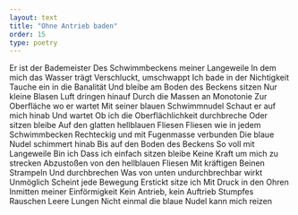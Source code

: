 ```yaml
---
layout: text
title: "Ohne Antrieb baden"
order: 15
type: poetry
---
```


Er ist der Bademeister
Des Schwimmbeckens meiner Langeweile
In dem mich das Wasser trägt
Verschluckt, umschwappt
Ich bade in der Nichtigkeit
Tauche ein in die Banalität
Und bleibe am Boden des Beckens sitzen
Nur kleine Blasen Luft dringen hinauf
Durch die Massen an Monotonie
Zur Oberfläche wo er wartet
Mit seiner blauen Schwimmnudel
Schaut er auf mich hinab
Und wartet
Ob ich die Oberflächlichkeit durchbreche
Oder sitzen bleibe
Auf den glatten hellblauen Fliesen
Fliesen wie in jedem Schwimmbecken
Rechteckig und mit Fugenmasse verbunden
Die blaue Nudel schimmert hinab
Bis auf den Boden des Beckens
So voll mit Langeweile
Bin ich
Dass ich einfach sitzen bleibe
Keine Kraft um mich zu strecken
Abzustoßen von den hellblauen Fliesen
Mit kräftigen Beinen
Strampeln
Und durchbrechen
Was von unten undurchbrechbar wirkt
Unmöglich
Scheint jede Bewegung
Erstickt sitze ich 
Mit Druck in den Ohren
Inmitten meiner Einförmigkeit
Kein Antrieb, kein Auftrieb
Stumpfes Rauschen
Leere Lungen
Nicht einmal die blaue Nudel kann mich reizen 
